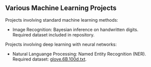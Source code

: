 ## Various Machine Learning Projects

Projects involving standard machine learning methods:
  - Image Recognition: Bayesian inference on handwritten digits.  
    Required dataset included in repository.

Projects involving deep learning with neural networks:
  - Natural Languange Processing: Named Entity Recognition (NER).  
    Required dataset: [glove.6B.100d.txt](https://nlp.stanford.edu/projects/glove/).
